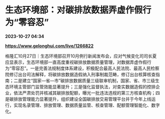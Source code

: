 # 生态环境部：对碳排放数据弄虚作假行为“零容忍”

**2023-10-27 04:34**

**https://www.gelonghui.com/live/1266822**

格隆汇10月27日｜生态环境部召开10月例行新闻发布会，应对气候变化司司长夏应显表示，生态环境部一直高度重视碳排放数据质量管理，对数据弄虚作假行为“零容忍”。一是完善法规制度体系建设，积极配合最高人民法院、最高人民检察院修订出台司法解释，将碳排放数据造假纳入刑事制裁范畴，修订出台核算核查指南；二是建立“国家—省—市”碳排放数据质量三级联审机制，国家、省、市三级生态环境主管部门监管效能显著提升；三是强化监督执法，对查实数据造假的控排企业，依法严肃处罚并核减其碳排放配额，曝光一批违法违规的第三方核查机构；四是碳排放管理能力显著提升，组织建设全国碳排放交易管理平台并于今年上线运行，实现名录管理、排放管理、数据质量监管、核查管理、配额管理智能化、数字化。